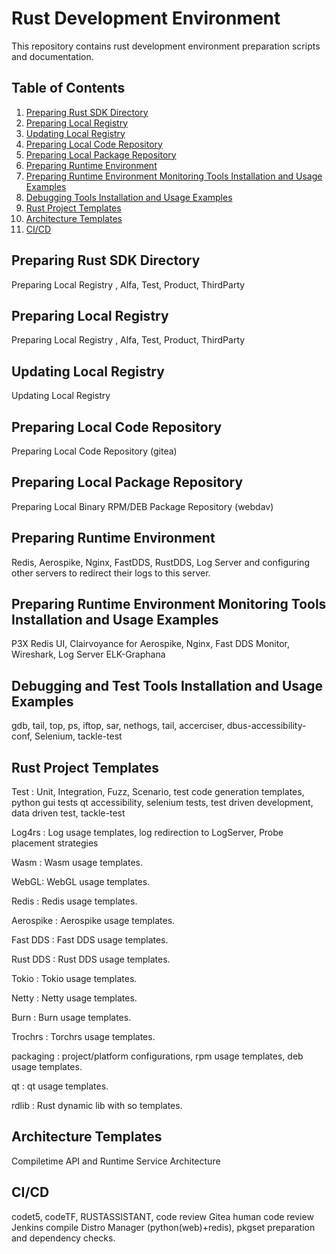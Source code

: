 # Rust Development Environment
This repository contains rust development environment preparation scripts and documentation.

## Table of Contents

1. [Preparing Rust SDK Directory](#preparing-rust-sdk-directory)
2. [Preparing Local Registry](#preparing-local-registry)
3. [Updating Local Registry](#updating-local-registry)
4. [Preparing Local Code Repository](#preparing-local-code-repository)
5. [Preparing Local Package Repository](#preparing-local-package-repository)
6. [Preparing Runtime Environment](#preparing-runtime-environment)
7. [Preparing Runtime Environment Monitoring Tools Installation and Usage Examples](#Preparing-Runtime-Environment-Monitoring-Tools-Installation-and-Usage-Examples)
8. [Debugging Tools Installation and Usage Examples](#Debugging-Tools-Installation-and-Usage-Examples)
9. [Rust Project Templates](#Rust-Project-Templates)
10. [Architecture Templates](#Architecture-Templates)
9. [CI/CD](#ci-cd)


## Preparing Rust SDK Directory
Preparing Local Registry , Alfa, Test, Product, ThirdParty

## Preparing Local Registry
Preparing Local Registry , Alfa, Test, Product, ThirdParty

## Updating Local Registry
Updating Local Registry

## Preparing Local Code Repository
Preparing Local Code Repository (gitea)

## Preparing Local Package Repository
Preparing Local Binary RPM/DEB Package Repository (webdav)

## Preparing Runtime Environment
Redis, Aerospike, Nginx, FastDDS, RustDDS, Log Server and configuring other servers to redirect their logs to  this server.

## Preparing Runtime Environment Monitoring Tools Installation and Usage Examples
P3X Redis UI, Clairvoyance for Aerospike, Nginx, Fast DDS Monitor, Wireshark, Log Server ELK-Graphana

## Debugging and Test Tools Installation and Usage Examples
gdb, tail, top, ps, iftop, sar, nethogs, tail, accerciser, dbus-accessibility-conf, Selenium, tackle-test
 
## Rust Project Templates
Test : Unit, Integration, Fuzz, Scenario, test code generation templates, python gui tests qt accessibility, selenium tests, test driven development, data driven test, tackle-test

Log4rs : Log usage templates, log redirection to LogServer, Probe placement strategies 

Wasm : Wasm usage templates.

WebGL: WebGL usage templates.

Redis : Redis usage templates.

Aerospike : Aerospike usage templates.

Fast DDS : Fast DDS usage templates.

Rust DDS : Rust DDS usage templates.

Tokio : Tokio usage templates.

Netty : Netty usage templates.

Burn : Burn usage templates.

Trochrs : Torchrs usage templates.

packaging : project/platform configurations, rpm usage templates, deb usage templates.

qt : qt usage templates.

rdlib : Rust dynamic lib with so templates.

## Architecture Templates
Compiletime API and Runtime Service Architecture 

## CI/CD
codet5, codeTF, RUSTASSISTANT,  code review
Gitea human code review
Jenkins compile
Distro Manager (python(web)+redis), pkgset preparation and dependency checks.





